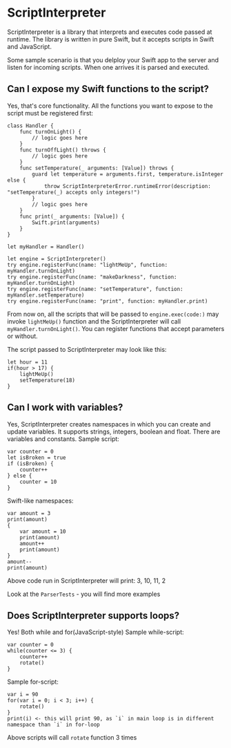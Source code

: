 # ScriptInterpreter

ScriptInterpreter is a library that interprets and executes code passed at runtime.
The library is written in pure Swift, but it accepts scripts in Swift and JavaScript.

Some sample scenario is that you delploy your Swift app to the server and listen for incoming scripts. When one arrives it is parsed and executed.

## Can I expose my Swift functions to the script?

Yes, that's core functionality. All the functions you want to expose to the script must be registered first:
```
class Handler {
    func turnOnLight() {
        // logic goes here
    }
    func turnOffLight() throws {
        // logic goes here
    }
    func setTemperature(_ arguments: [Value]) throws {
        guard let temperature = arguments.first, temperature.isInteger else {
            throw ScriptInterpreterError.runtimeError(description: "setTemperature(_) accepts only integers!")
        }
        // logic goes here
    }
    func print(_ arguments: [Value]) {
        Swift.print(arguments)
    }
}

let myHandler = Handler()

let engine = ScriptInterpreter()
try engine.registerFunc(name: "lightMeUp", function: myHandler.turnOnLight)
try engine.registerFunc(name: "makeDarkness", function: myHandler.turnOnLight)
try engine.registerFunc(name: "setTemperature", function: myHandler.setTemperature)
try engine.registerFunc(name: "print", function: myHandler.print)

```
From now on, all the scripts that will be passed to `engine.exec(code:)` may invoke `lightMeUp()` function and the ScriptInterpreter will call `myHandler.turnOnLight()`.
You can register functions that accept parameters or without.

The script passed to ScriptInterpreter may look like this:
```
let hour = 11
if(hour > 17) {
    lightMeUp()
    setTemperature(18)
}
```

## Can I work with variables?

Yes, ScriptInterpreter creates namespaces in which you can create and update variables. It supports strings, integers, boolean and float. There are variables and constants.
Sample script:
```
var counter = 0
let isBroken = true
if (isBroken) {
    counter++
} else {
    counter = 10
}
```
Swift-like namespaces:
```
var amount = 3
print(amount)
{
    var amount = 10
    print(amount)
    amount++
    print(amount)
}
amount--
print(amount)
```
Above code run in ScriptInterpreter will print: 3, 10, 11, 2

Look at the `ParserTests` - you will find more examples

## Does ScriptInterpreter supports loops?

Yes! Both while and for(JavaScript-style)
Sample while-script:
```
var counter = 0
while(counter <= 3) {
    counter++
    rotate()
}
```
Sample for-script:
```
var i = 90
for(var i = 0; i < 3; i++) {
    rotate()
}
print(i) <- this will print 90, as `i` in main loop is in different namespace than `i` in for-loop
```
Above scripts will call `rotate` function 3 times
